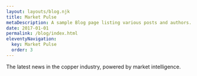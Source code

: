 ```yaml
---
layout: layouts/blog.njk
title: Market Pulse
metaDescription: A sample Blog page listing various posts and authors.
date: 2017-01-01
permalink: /blog/index.html
eleventyNavigation:
  key: Market Pulse
  order: 3
---
```

The latest news in the copper industry, powered by market intelligence.
